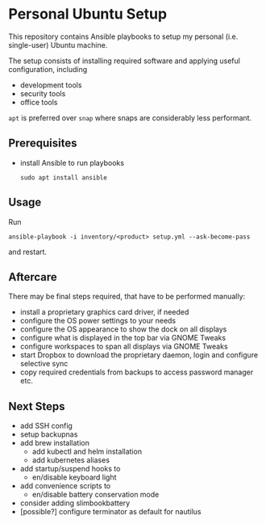 # Personal Ubuntu Setup

This repository contains Ansible playbooks to setup my personal (i.e. single-user) Ubuntu machine.

The setup consists of installing required software and applying useful configuration, including

* development tools
* security tools
* office tools

`apt` is preferred over `snap` where snaps are considerably less performant.

## Prerequisites

* install Ansible to run playbooks

      sudo apt install ansible

## Usage

Run

    ansible-playbook -i inventory/<product> setup.yml --ask-become-pass

and restart.

## Aftercare

There may be final steps required, that have to be performed manually:

* install a proprietary graphics card driver, if needed
* configure the OS power settings to your needs
* configure the OS appearance to show the dock on all displays
* configure what is displayed in the top bar via GNOME Tweaks
* configure workspaces to span all displays via GNOME Tweaks
* start Dropbox to download the proprietary daemon, login and configure selective sync
* copy required credentials from backups to access password manager etc.

## Next Steps

* add SSH config
* setup backupnas
* add brew installation
  * add kubectl and helm installation
  * add kubernetes aliases
* add startup/suspend hooks to
  * en/disable keyboard light
* add convenience scripts to
  * en/disable battery conservation mode
* consider adding slimbookbattery
* [possible?] configure terminator as default for nautilus
